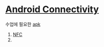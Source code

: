
# [Android Connectivity](https://developer.android.com/guide/topics/connectivity/)

수업에 필요한 [apk](https://github.com/neoend/mds-android-connectivity/tree/master/apk)

1. [NFC](https://github.com/neoend/mds-android-connectivity/tree/master/NFC)
1. 


